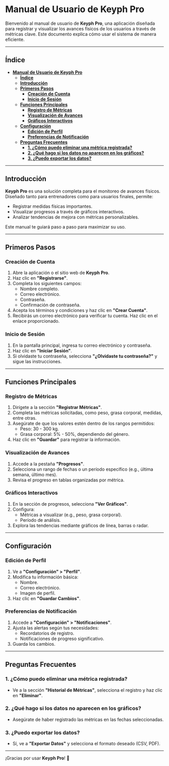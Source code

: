 # **Manual de Usuario de Keyph Pro**

Bienvenido al manual de usuario de **Keyph Pro**, una aplicación diseñada para registrar y visualizar los avances físicos de los usuarios a través de métricas clave. Este documento explica cómo usar el sistema de manera eficiente.

---

## **Índice**

- [**Manual de Usuario de Keyph Pro**](#manual-de-usuario-de-keyph-pro)
  - [**Índice**](#índice)
  - [**Introducción**](#introducción)
  - [**Primeros Pasos**](#primeros-pasos)
    - [**Creación de Cuenta**](#creación-de-cuenta)
    - [**Inicio de Sesión**](#inicio-de-sesión)
  - [**Funciones Principales**](#funciones-principales)
    - [**Registro de Métricas**](#registro-de-métricas)
    - [**Visualización de Avances**](#visualización-de-avances)
    - [**Gráficos Interactivos**](#gráficos-interactivos)
  - [**Configuración**](#configuración)
    - [**Edición de Perfil**](#edición-de-perfil)
    - [**Preferencias de Notificación**](#preferencias-de-notificación)
  - [**Preguntas Frecuentes**](#preguntas-frecuentes)
    - [**1. ¿Cómo puedo eliminar una métrica registrada?**](#1-cómo-puedo-eliminar-una-métrica-registrada)
    - [**2. ¿Qué hago si los datos no aparecen en los gráficos?**](#2-qué-hago-si-los-datos-no-aparecen-en-los-gráficos)
    - [**3. ¿Puedo exportar los datos?**](#3-puedo-exportar-los-datos)

---

## **Introducción**

**Keyph Pro** es una solución completa para el monitoreo de avances físicos. Diseñado tanto para entrenadores como para usuarios finales, permite:
- Registrar medidas físicas importantes.
- Visualizar progresos a través de gráficos interactivos.
- Analizar tendencias de mejora con métricas personalizables.

Este manual te guiará paso a paso para maximizar su uso.

---

## **Primeros Pasos**

### **Creación de Cuenta**

1. Abre la aplicación o el sitio web de **Keyph Pro**.
2. Haz clic en **"Registrarse"**.
3. Completa los siguientes campos:
   - Nombre completo.
   - Correo electrónico.
   - Contraseña.
   - Confirmación de contraseña.
4. Acepta los términos y condiciones y haz clic en **"Crear Cuenta"**.
5. Recibirás un correo electrónico para verificar tu cuenta. Haz clic en el enlace proporcionado.

### **Inicio de Sesión**

1. En la pantalla principal, ingresa tu correo electrónico y contraseña.
2. Haz clic en **"Iniciar Sesión"**.
3. Si olvidaste tu contraseña, selecciona **"¿Olvidaste tu contraseña?"** y sigue las instrucciones.

---

## **Funciones Principales**

### **Registro de Métricas**

1. Dirígete a la sección **"Registrar Métricas"**.
2. Completa las métricas solicitadas, como peso, grasa corporal, medidas, entre otras.
3. Asegúrate de que los valores estén dentro de los rangos permitidos:
   - Peso: 30 - 300 kg.
   - Grasa corporal: 5% - 50%, dependiendo del género.
4. Haz clic en **"Guardar"** para registrar la información.

### **Visualización de Avances**

1. Accede a la pestaña **"Progresos"**.
2. Selecciona un rango de fechas o un período específico (e.g., última semana, último mes).
3. Revisa el progreso en tablas organizadas por métrica.

### **Gráficos Interactivos**

1. En la sección de progresos, selecciona **"Ver Gráficos"**.
2. Configura:
   - Métricas a visualizar (e.g., peso, grasa corporal).
   - Período de análisis.
3. Explora las tendencias mediante gráficos de línea, barras o radar.

---

## **Configuración**

### **Edición de Perfil**

1. Ve a **"Configuración" > "Perfil"**.
2. Modifica tu información básica:
   - Nombre.
   - Correo electrónico.
   - Imagen de perfil.
3. Haz clic en **"Guardar Cambios"**.

### **Preferencias de Notificación**

1. Accede a **"Configuración" > "Notificaciones"**.
2. Ajusta las alertas según tus necesidades:
   - Recordatorios de registro.
   - Notificaciones de progreso significativo.
3. Guarda los cambios.

---

## **Preguntas Frecuentes**

### **1. ¿Cómo puedo eliminar una métrica registrada?**

   - Ve a la sección **"Historial de Métricas"**, selecciona el registro y haz clic en **"Eliminar"**.

### **2. ¿Qué hago si los datos no aparecen en los gráficos?**

   - Asegúrate de haber registrado las métricas en las fechas seleccionadas.

### **3. ¿Puedo exportar los datos?**

   - Sí, ve a **"Exportar Datos"** y selecciona el formato deseado (CSV, PDF).

---

¡Gracias por usar **Keyph Pro**! 🚀
